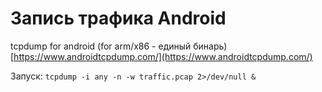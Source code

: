 # Запись трафика Android

tcpdump for android \(for arm/x86 - единый бинарь\) [https://www.androidtcpdump.com/](https://www.androidtcpdump.com/)

Запуск: `tcpdump -i any -n -w traffic.pcap 2>/dev/null &`

